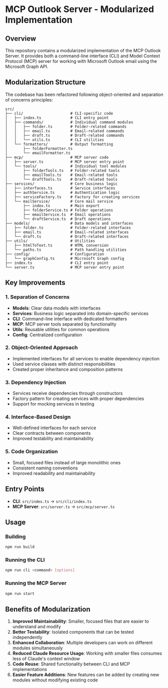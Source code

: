 # MCP Outlook Server - Modularized Implementation

## Overview

This repository contains a modularized implementation of the MCP Outlook Server. It provides both a command-line interface (CLI) and Model Context Protocol (MCP) server for working with Microsoft Outlook email using the Microsoft Graph API.

## Modularization Structure

The codebase has been refactored following object-oriented and separation of concerns principles:

```
src/
├── cli/                     # CLI-specific code
│   ├── index.ts             # CLI entry point
│   ├── commands/            # Individual command modules
│   │   ├── folder.ts        # Folder-related commands
│   │   ├── email.ts         # Email-related commands
│   │   ├── draft.ts         # Draft-related commands
│   │   └── utils.ts         # CLI utilities
│   └── formatters/          # Output formatting
│       ├── folderFormatter.ts
│       └── emailFormatter.ts
├── mcp/                     # MCP server code
│   ├── server.ts            # MCP server entry point
│   └── tools/               # Individual tool modules
│       ├── folderTools.ts   # Folder-related tools
│       ├── emailTools.ts    # Email-related tools
│       └── draftTools.ts    # Draft-related tools
├── services/                # Core business logic
│   ├── interfaces.ts        # Service interfaces
│   ├── authService.ts       # Authentication logic
│   ├── serviceFactory.ts    # Factory for creating services
│   └── mailService/         # Core mail service
│       ├── index.ts         # Main export
│       ├── folderService.ts # Folder operations
│       ├── emailService.ts  # Email operations
│       └── draftService.ts  # Draft operations
├── models/                  # Data models and interfaces
│   ├── folder.ts            # Folder-related interfaces
│   ├── email.ts             # Email-related interfaces
│   └── draft.ts             # Draft-related interfaces
├── utils/                   # Utilities
│   ├── htmlToText.ts        # HTML conversion
│   └── paths.ts             # Path handling utilities
├── config/                  # Configuration
│   └── graphConfig.ts       # Microsoft Graph config
├── index.ts                 # CLI entry point
└── server.ts                # MCP server entry point
```

## Key Improvements

### 1. Separation of Concerns

- **Models**: Clear data models with interfaces
- **Services**: Business logic separated into domain-specific services
- **CLI**: Command-line interface with dedicated formatters
- **MCP**: MCP server tools separated by functionality
- **Utils**: Reusable utilities for common operations
- **Config**: Centralized configuration

### 2. Object-Oriented Approach

- Implemented interfaces for all services to enable dependency injection
- Used service classes with distinct responsibilities
- Created proper inheritance and composition patterns

### 3. Dependency Injection

- Services receive dependencies through constructors
- Factory pattern for creating services with proper dependencies
- Support for mocking services in testing

### 4. Interface-Based Design

- Well-defined interfaces for each service
- Clear contracts between components
- Improved testability and maintainability

### 5. Code Organization

- Small, focused files instead of large monolithic ones
- Consistent naming conventions
- Improved readability and maintainability

## Entry Points

- **CLI**: `src/index.ts` → `src/cli/index.ts`
- **MCP Server**: `src/server.ts` → `src/mcp/server.ts`

## Usage

### Building

```bash
npm run build
```

### Running the CLI

```bash
npm run cli <command> [options]
```

### Running the MCP Server

```bash
npm run start
```

## Benefits of Modularization

1. **Improved Maintainability**: Smaller, focused files that are easier to understand and modify
2. **Better Testability**: Isolated components that can be tested independently
3. **Enhanced Collaboration**: Multiple developers can work on different modules simultaneously
4. **Reduced Claude Resource Usage**: Working with smaller files consumes less of Claude's context window
5. **Code Reuse**: Shared functionality between CLI and MCP implementations
6. **Easier Feature Additions**: New features can be added by creating new modules without modifying existing code
